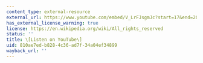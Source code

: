 ```yaml
---
content_type: external-resource
external_url: https://www.youtube.com/embed/V_LrFJsgmJc?start=17&end=209
has_external_license_warning: true
license: https://en.wikipedia.org/wiki/All_rights_reserved
status: ''
title: \[Listen on YouTube\]
uid: 810ae7ed-b828-4c36-ad7f-34a04ef34899
wayback_url: ''
---
```

